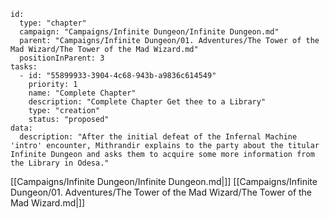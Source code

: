 


```RpgManager4
id: 
  type: "chapter"
  campaign: "Campaigns/Infinite Dungeon/Infinite Dungeon.md"
  parent: "Campaigns/Infinite Dungeon/01. Adventures/The Tower of the Mad Wizard/The Tower of the Mad Wizard.md"
  positionInParent: 3
tasks: 
  - id: "55899933-3904-4c68-943b-a9836c614549"
    priority: 1
    name: "Complete Chapter"
    description: "Complete Chapter Get thee to a Library"
    type: "creation"
    status: "proposed"
data: 
  description: "After the initial defeat of the Infernal Machine 'intro' encounter, Mithrandir explains to the party about the titular Infinite Dungeon and asks them to acquire some more information from the Library in Odesa."
```

[[Campaigns/Infinite Dungeon/Infinite Dungeon.md|]]
[[Campaigns/Infinite Dungeon/01. Adventures/The Tower of the Mad Wizard/The Tower of the Mad Wizard.md|]]